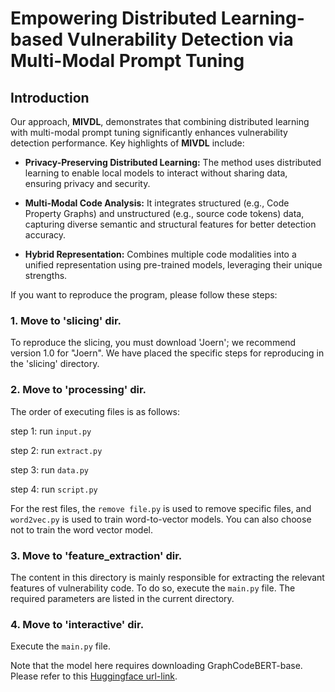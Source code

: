 # Empowering Distributed Learning-based Vulnerability Detection via Multi-Modal Prompt Tuning

## Introduction
Our approach, **MIVDL**, demonstrates that combining distributed learning with multi-modal prompt tuning significantly enhances vulnerability detection performance. Key highlights of **MIVDL** include:

+  **Privacy-Preserving Distributed Learning:** The method uses distributed learning to enable local models to interact without sharing data, ensuring privacy and security.

+  **Multi-Modal Code Analysis:** It integrates structured (e.g., Code Property Graphs) and unstructured (e.g., source code tokens) data, capturing diverse semantic and structural features for better detection accuracy.

+  **Hybrid Representation:** Combines multiple code modalities into a unified representation using pre-trained models, leveraging their unique strengths.


If you want to reproduce the program, please follow these steps:
### 1. Move to 'slicing' dir.
To reproduce the slicing, you must download 'Joern'; we recommend version 1.0 for "Joern". 
We have placed the specific steps for reproducing in the 'slicing' directory.

### 2. Move to 'processing' dir.
The order of executing files is as follows:

step 1: run ``` input.py ```

step 2: run ``` extract.py ```

step 3: run ``` data.py ```

step 4: run ``` script.py ```

For the rest files, the ```remove file.py``` is used to remove specific files, and ```word2vec.py``` is used to train word-to-vector models. You can also choose not to train the word vector model. 

### 3. Move to 'feature_extraction' dir.
The content in this directory is mainly responsible for extracting the relevant features of vulnerability code. To do so, execute the ```main.py``` file. The required parameters are listed in the current directory.

### 4. Move to 'interactive' dir.
Execute the ```main.py``` file.

Note that the model here requires downloading GraphCodeBERT-base. Please refer to this [Huggingface url-link](https://huggingface.co/transformers/v4.2.2/index.html).
